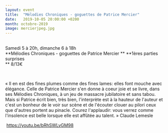 ```yaml
---
layout: event
title:  "Mélodies Chroniques - goguettes de Patrice Mercier"
date:   2019-10-05 20:00:00 +0200
month: octobre-2019
image: mercierjpeg.jpg
---
```



<br /> Samedi 5 à 20h, dimanche 6 à 18h<br /> **Mélodies Chroniques - goguettes de Patrice Mercier  ** **1ères parties surprises  
** 8/13€

 

« Il en est des fines plumes comme des fines lames: elles font mouche avec élégance. Celle de Patrice Mercier s'en donne à coeur joie et se livre, dans ses Mélodies Chroniques, à un jeu de massacre jubilatoire et sans tabou. Mais si Patrice écrit bien, très bien, l'interprète est à la hauteur de l'auteur et c'est un bonheur de le voir sur scène et de l'écouter clouer au pilori ceux que d'autres portent au pinacle. Courez l'applaudir: vous verrez comme l'insolence est belle lorsque elle est affûtée au talent. » Claude Lemesle

 https://youtu.be/bRhSWLvGM98